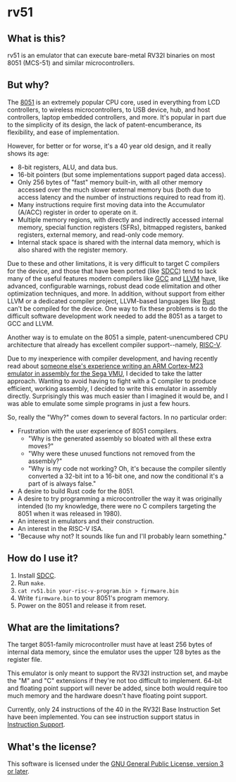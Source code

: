 # rv51


## What is this?

rv51 is an emulator that can execute bare-metal RV32I binaries on most 8051
(MCS-51) and similar microcontrollers.


## But why?

The [8051][8051] is an extremely popular CPU core, used in everything from LCD
controllers, to wireless microcontrollers, to USB device, hub, and host
controllers, laptop embedded controllers, and more. It's popular in part due
to the simplicity of its design, the lack of patent-encumberance, its
flexibility, and ease of implementation.

However, for better or for worse, it's a 40 year old design, and it really
shows its age:

* 8-bit registers, ALU, and data bus.
* 16-bit pointers (but some implementations support paged data access).
* Only 256 bytes of "fast" memory built-in, with all other memory accessed
  over the much slower external memory bus (both due to access latency and the
  number of instructions required to read from it).
* Many instructions require first moving data into the Accumulator (A/ACC)
  register in order to operate on it.
* Multiple memory regions, with directly and indirectly accessed internal
  memory, special function registers (SFRs), bitmapped registers, banked
  registers, external memory, and read-only code memory.
* Internal stack space is shared with the internal data memory, which is also
  shared with the register memory.

Due to these and other limitations, it is very difficult to target C compilers
for the device, and those that have been ported (like [SDCC][sdcc]) tend to
lack many of the useful features modern compilers like [GCC][gcc] and
[LLVM][llvm] have, like advanced, configurable warnings, robust dead code
elimitation and other optimization techniques, and more. In addition, without
support from either LLVM or a dedicated compiler project, LLVM-based languages
like [Rust][rust] can't be compiled for the device. One way to fix these
problems is to do the difficult software development work needed to add the
8051 as a target to GCC and LLVM.

Another way is to emulate on the 8051 a simple, patent-unencumbered CPU
architecture that already has excellent compiler support--namely,
[RISC-V][risc-v].

Due to my inexperience with compiler development, and having recently read
about [someone else's experience writing an ARM Cortex-M23 emulator in
assembly for the Sega VMU][vmu], I decided to take the latter approach.
Wanting to avoid having to fight with a C compiler to produce efficient,
working assembly, I decided to write this emulator in assembly directly.
Surprisingly this was much easier than I imagined it would be, and I was able
to emulate some simple programs in just a few hours.

So, really the "Why?" comes down to several factors. In no particular order:

* Frustration with the user experience of 8051 compilers.
  * "Why is the generated assembly so bloated with all these extra moves?"
  * "Why were these unused functions not removed from the assembly?"
  * "Why is my code not working? Oh, it's because the compiler silently
    converted a 32-bit int to a 16-bit one, and now the conditional it's a
    part of is always false."
* A desire to build Rust code for the 8051.
* A desire to try programming a microcontroller the way it was originally
  intended (to my knowledge, there were no C compilers targeting the 8051 when
  it was released in 1980).
* An interest in emulators and their construction.
* An interest in the RISC-V ISA.
* "Because why not? It sounds like fun and I'll probably learn something."


## How do I use it?

1. Install [SDCC][sdcc].
2. Run `make`.
3. `cat rv51.bin your-risc-v-program.bin > firmware.bin`
4. Write `firmware.bin` to your 8051's program memory.
5. Power on the 8051 and release it from reset.


## What are the limitations?

The target 8051-family microcontroller must have at least 256 bytes of
internal data memory, since the emulator uses the upper 128 bytes as the
register file.

This emulator is only meant to support the RV32I instruction set, and maybe
the "M" and "C" extensions if they're not too difficult to implement. 64-bit
and floating point support will never be added, since both would require too
much memory and the hardware doesn't have floating point support.

Currently, only 24 instructions of the 40 in the RV32I Base Instruction Set
have been implemented. You can see instruction support status in [Instruction
Support][isa-support].


## What's the license?

This software is licensed under the [GNU General Public License, version 3 or
later][gpl].


[8051]: https://en.wikipedia.org/wiki/Intel_MCS-51
[sdcc]: http://sdcc.sourceforge.net/
[gcc]: https://gcc.gnu.org/
[llvm]: https://llvm.org/
[rust]: https://www.rust-lang.org/
[risc-v]: https://riscv.org/
[vmu]: http://dmitry.gr/?r=05.Projects&proj=25.%20VMU%20Hacking
[isa-support]: Instruction-Support.md
[gpl]: https://www.gnu.org/licenses/gpl-3.0.en.html
